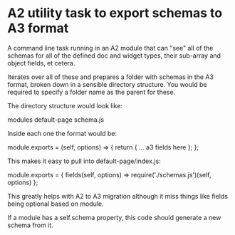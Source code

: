 # A2 utility task to export schemas to A3 format

A command line task running in an A2 module that can "see" all of the schemas for all of the defined doc and widget types, their sub-array and object fields, et cetera.

Iterates over all of these and prepares a folder with schemas in the A3 format, broken down in a sensible directory structure. You would be required to specify a folder name as the parent for these.

The directory structure would look like:

modules
  default-page
    schema.js

Inside each one the format would be:

module.exports = (self, options) => {
  return {
    ... a3 fields here
  };
};

This makes it easy to pull into default-page/index.js:

module.exports = {
  fields(self, options) => require('./schemas.js')(self, options)
};

This greatly helps with A2 to A3 migration although it miss things like fields being optional based on module.

If a module has a self.schema property, this code should generate a new schema from it.